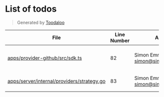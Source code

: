 # List of todos

> Generated by [Toodaloo](https://toodaloo.dev)

| File | Line Number | Author | Message |
| --- | --- | --- | --- |
| [apps/provider-github/src/sdk.ts](apps/provider-github/src/sdk.ts#L82) | 82 | Simon Emms <simon@simonemms.com> | do something with the reject |
| [apps/server/internal/providers/strategy.go](apps/server/internal/providers/strategy.go#L83) | 83 | Simon Emms <simon@simonemms.com> | save user to the system |
